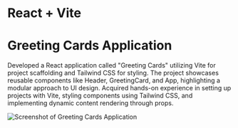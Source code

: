 # React + Vite
# Greeting Cards Application

Developed a React application called "Greeting Cards" utilizing Vite for project scaffolding and Tailwind CSS for styling. The project showcases reusable components like Header, GreetingCard, and App, highlighting a modular approach to UI design. Acquired hands-on experience in setting up projects with Vite, styling components using Tailwind CSS, and implementing dynamic content rendering through props.

![Screenshot of Greeting Cards Application](./assets/Screenshot.png)
